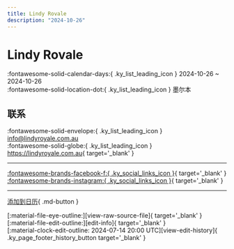 ```yaml
---
title: Lindy Rovale
description: "2024-10-26"
---
```


# Lindy Rovale 

:fontawesome-solid-calendar-days:{ .ky_list_leading_icon } 2024-10-26 ~ 2024-10-26  
:fontawesome-solid-location-dot:{ .ky_list_leading_icon } 墨尔本  

## 联系

:fontawesome-solid-envelope:{ .ky_list_leading_icon } <info@lindyroyale.com.au>  
:fontawesome-solid-globe:{ .ky_list_leading_icon } <https://lindyroyale.com.au>{ target='_blank' }  

---

 [:fontawesome-brands-facebook-f:{ .ky_social_links_icon }](https://www.facebook.com/LindyRoyale){ target='_blank' } [:fontawesome-brands-instagram:{ .ky_social_links_icon }](https://instagram.com/lindyroyale){ target='_blank' }

---

[添加到日历](https://swing.news/ics/zh-Hans/2024/au/lindy-rovale-2024.ics){ .md-button }

<div class="ky_page_footer" markdown>
<div class="ky_page_footer_trailing" markdown="span">
[:material-file-eye-outline:][view-raw-source-file]{ target='_blank' }
[:material-file-edit-outline:][edit-info]{ target='_blank' }
</div>
<div class="ky_page_footer_leading" markdown="span">
[:material-clock-edit-outline: 2024-07-14 20:00 UTC][view-edit-history]{ .ky_page_footer_history_button target='_blank' }
</div>
</div>

[view-raw-source-file]: https://github.com/swingdance/events/blob/main/2024/au/lindy-rovale-2024.json "查看原始源文件"
[edit-info]: https://github.com/swingdance/events/issues/new?assignees=&labels=update+event&projects=&template=03-update_entity.yml&title=%5B2024%2Fau%5D%20Lindy%20Rovale&region=au&year=2024&id=lindy-rovale-2024&name=Lindy%20Rovale&org_id= "编辑信息"

[view-edit-history]: https://github.com/swingdance/events/commits/main/2024/au/lindy-rovale-2024.json "查看编辑历史"
